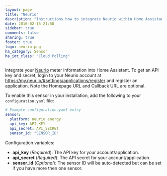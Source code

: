 ```yaml
---
layout: page
title: "Neurio"
description: "Instructions how to integrate Neurio within Home Assistant."
date: 2016-02-15 21:50
sidebar: true
comments: false
sharing: true
footer: true
logo: neurio.png
ha_category: Sensor
ha_iot_class: "Cloud Polling"
---
```



Integrate your [Neurio](http://neur.io/) meter information into Home Assistant. To get an API key and secret, login to your Neurio account at https://my.neur.io/#settings/applications/register and register an application. Note the Homepage URL and Callback URL are optional.

To enable this sensor in your installation, add the following to your `configuration.yaml` file:

```yaml
# Example configuration.yaml entry
sensor:
  platform: neurio_energy
  api_key: API_KEY
  api_secret: API_SECRET
  sensor_id: "SENSOR_ID"
```

Configuration variables:

- **api_key** (*Required*): The API key for your account/application.
- **api_secret** (*Required*): The API secret for your account/application.
- **sensor_id** (*Optional*): The sensor ID will be auto-detected but can be set if you have more then one sensor.

